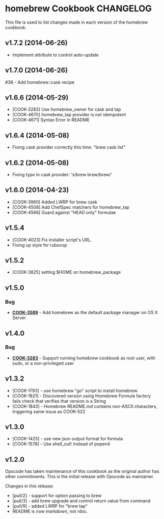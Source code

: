 homebrew Cookbook CHANGELOG
===========================
This file is used to list changes made in each version of the homebrew cookbook.


v1.7.2 (2014-06-26)
-------------------
- Implement attribute to control auto-update


v1.7.0 (2014-06-26)
-------------------
#38 - Add homebrew::cask recipe


v1.6.6 (2014-05-29)
-------------------
- [COOK-3283] Use homebrew_owner for cask and tap
- [COOK-4670] homebrew_tap provider is not idempotent
- [COOK-4671] Syntax Error in README


v1.6.4 (2014-05-08)
-------------------
- Fixing cask provider correctly this time. "brew cask list"


v1.6.2 (2014-05-08)
-------------------
- Fixing typo in cask provider: 's/brew brew/brew/'


v1.6.0 (2014-04-23)
-------------------
- [COOK-3960] Added LWRP for brew cask
- [COOK-4508] Add ChefSpec matchers for homebrew_tap
- [COOK-4566] Guard against "HEAD only" formulae


v1.5.4
------
- [COOK-4023] Fix installer script's URL.
- Fixing up style for rubocop


v1.5.2
------
- [COOK-3825] setting $HOME on homebrew_package


v1.5.0
------
### Bug
- **[COOK-3589](https://tickets.opscode.com/browse/COOK-3589)** - Add homebrew as the default package manager on OS X Server

v1.4.0
------
### Bug
- **[COOK-3283](https://tickets.opscode.com/browse/COOK-3283)** - Support running homebrew cookbook as root user, with sudo, or a non-privileged user

v1.3.2
------
- [COOK-1793] - use homebrew "go" script to install homebrew
- [COOK-1821] - Discovered version using Homebrew Formula factory fails check that verifies that version is a String
- [COOK-1843] - Homebrew README.md contains non-ASCII characters, triggering same issue as COOK-522

v1.3.0
------
- [COOK-1425] - use new json output format for formula
- [COOK-1578] - Use shell_out! instead of popen4

v1.2.0
------
Opscode has taken maintenance of this cookbook as the original author has other commitments. This is the initial release with Opscode as maintainer.

Changes in this release:

- [pull/2] - support for option passing to brew
- [pull/3] - add brew upgrade and control return value from command
- [pull/9] - added LWRP for "brew tap"
- README is now markdown, not rdoc.
